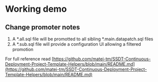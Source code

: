 # Working demo

## Change promoter notes

1. A *.all.sql file will be promotted to all sibling *.main.datapatch.sql files
2. A *.sub.sql file will provide a configuration UI allowing a filtered promotion

For full reference read [https://github.com/matei-tm/SSDT-Continuous-Deployment-Project-Template-Helpers/blob/main/README.md](https://github.com/matei-tm/SSDT-Continuous-Deployment-Project-Template-Helpers/blob/main/README.md)